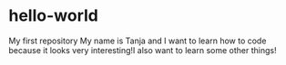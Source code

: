 # hello-world
My first repository
My name is Tanja and I want to learn how to code because it looks very interesting! I also want to learn some other things!
